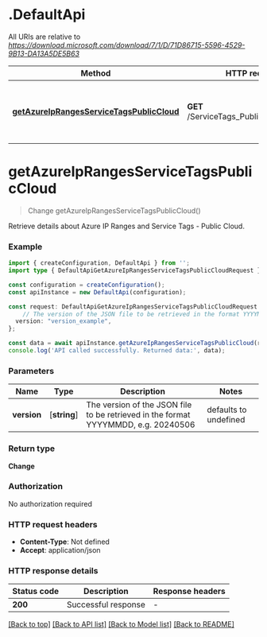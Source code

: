 # .DefaultApi

All URIs are relative to *https://download.microsoft.com/download/7/1/D/71D86715-5596-4529-9B13-DA13A5DE5B63*

Method | HTTP request | Description
------------- | ------------- | -------------
[**getAzureIpRangesServiceTagsPublicCloud**](DefaultApi.md#getAzureIpRangesServiceTagsPublicCloud) | **GET** /ServiceTags_Public_{version}.json | Get Azure IP Ranges and Service Tags - Public Cloud


# **getAzureIpRangesServiceTagsPublicCloud**
> Change getAzureIpRangesServiceTagsPublicCloud()

Retrieve details about Azure IP Ranges and Service Tags - Public Cloud.

### Example


```typescript
import { createConfiguration, DefaultApi } from '';
import type { DefaultApiGetAzureIpRangesServiceTagsPublicCloudRequest } from '';

const configuration = createConfiguration();
const apiInstance = new DefaultApi(configuration);

const request: DefaultApiGetAzureIpRangesServiceTagsPublicCloudRequest = {
    // The version of the JSON file to be retrieved in the format YYYYMMDD, e.g. 20240506
  version: "version_example",
};

const data = await apiInstance.getAzureIpRangesServiceTagsPublicCloud(request);
console.log('API called successfully. Returned data:', data);
```


### Parameters

Name | Type | Description  | Notes
------------- | ------------- | ------------- | -------------
 **version** | [**string**] | The version of the JSON file to be retrieved in the format YYYYMMDD, e.g. 20240506 | defaults to undefined


### Return type

**Change**

### Authorization

No authorization required

### HTTP request headers

 - **Content-Type**: Not defined
 - **Accept**: application/json


### HTTP response details
| Status code | Description | Response headers |
|-------------|-------------|------------------|
**200** | Successful response |  -  |

[[Back to top]](#) [[Back to API list]](README.md#documentation-for-api-endpoints) [[Back to Model list]](README.md#documentation-for-models) [[Back to README]](README.md)


